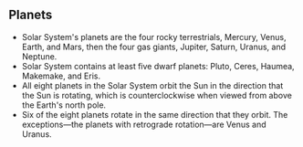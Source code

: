 Planets
-------

* Solar System's planets are the four rocky terrestrials, Mercury, Venus, Earth, and Mars, then the four gas giants, Jupiter, Saturn, Uranus, and Neptune.
* Solar System contains at least five dwarf planets: Pluto, Ceres, Haumea, Makemake, and Eris.
* All eight planets in the Solar System orbit the Sun in the direction that the Sun is rotating, which is counterclockwise when viewed from above the Earth's north pole.
* Six of the eight planets rotate in the same direction that they orbit. The exceptions&mdash;the planets with retrograde rotation&mdash;are Venus and Uranus.
